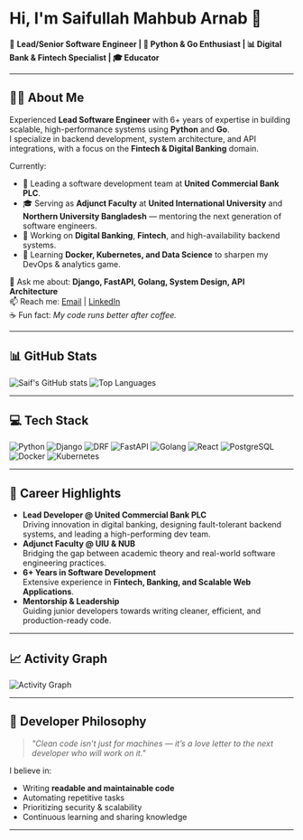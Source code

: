 # Hi, I'm Saifullah Mahbub Arnab 👋

🚀 **Lead/Senior Software Engineer | 🐍 Python & Go Enthusiast | 📊 Digital Bank & Fintech Specialist | 🎓 Educator**

---

## 🧑‍💻 About Me
Experienced **Lead Software Engineer** with 6+ years of expertise in building scalable, high-performance systems using **Python** and **Go**.  
I specialize in backend development, system architecture, and API integrations, with a focus on the **Fintech & Digital Banking** domain.

Currently:
- 💼 Leading a software development team at **United Commercial Bank PLC**.
- 🎓 Serving as **Adjunct Faculty** at **United International University** and **Northern University Bangladesh** — mentoring the next generation of software engineers.
- 🔭 Working on **Digital Banking**, **Fintech**, and high-availability backend systems.
- 🌱 Learning **Docker, Kubernetes, and Data Science** to sharpen my DevOps & analytics game.

💬 Ask me about: **Django, FastAPI, Golang, System Design, API Architecture**  
📫 Reach me: [Email](mailto:saifornab@gmail.com) | [LinkedIn](https://www.linkedin.com/in/saifarnab/)  
☕ Fun fact: *My code runs better after coffee.*

---

## 📊 GitHub Stats
![Saif's GitHub stats](https://github-readme-stats.vercel.app/api?username=saifarnab&show_icons=true&theme=radical)
![Top Languages](https://github-readme-stats.vercel.app/api/top-langs/?username=saifarnab&layout=compact&theme=radical)

---

## 💻 Tech Stack
![Python](https://img.shields.io/badge/Python-3776AB?style=for-the-badge&logo=python&logoColor=white)
![Django](https://img.shields.io/badge/Django-092E20?style=for-the-badge&logo=django&logoColor=white)
![DRF](https://img.shields.io/badge/DRF-0094D6?style=for-the-badge&logo=django&logoColor=white)
![FastAPI](https://img.shields.io/badge/FastAPI-009688?style=for-the-badge&logo=fastapi&logoColor=white)
![Golang](https://img.shields.io/badge/Go-00ADD8?style=for-the-badge&logo=go&logoColor=white)
![React](https://img.shields.io/badge/React-20232A?style=for-the-badge&logo=react&logoColor=61DAFB)
![PostgreSQL](https://img.shields.io/badge/PostgreSQL-316192?style=for-the-badge&logo=postgresql&logoColor=white)
![Docker](https://img.shields.io/badge/Docker-2496ED?style=for-the-badge&logo=docker&logoColor=white)
![Kubernetes](https://img.shields.io/badge/Kubernetes-326CE5?style=for-the-badge&logo=kubernetes&logoColor=white)

---

## 📜 Career Highlights
- **Lead Developer @ United Commercial Bank PLC**  
  Driving innovation in digital banking, designing fault-tolerant backend systems, and leading a high-performing dev team.
- **Adjunct Faculty @ UIU & NUB**  
  Bridging the gap between academic theory and real-world software engineering practices.
- **6+ Years in Software Development**  
  Extensive experience in **Fintech, Banking, and Scalable Web Applications**.
- **Mentorship & Leadership**  
  Guiding junior developers towards writing cleaner, efficient, and production-ready code.

---

## 📈 Activity Graph
![Activity Graph](https://github-readme-activity-graph.vercel.app/graph?username=saifarnab&theme=react-dark&hide_border=true)

---

## 🧠 Developer Philosophy
> *"Clean code isn’t just for machines — it’s a love letter to the next developer who will work on it."*

I believe in:
- Writing **readable and maintainable code**
- Automating repetitive tasks
- Prioritizing security & scalability
- Continuous learning and sharing knowledge

---
